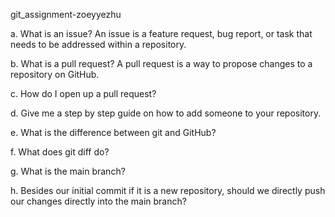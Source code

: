 git_assignment-zoeyyezhu

a. What is an issue?
An issue is a feature request, bug report, or task that needs to be addressed within a repository. 

b. What is a pull request?
A pull request is a way to propose changes to a repository on GitHub. 

c. How do I open up a pull request?

d. Give me a step by step guide on how to add someone to your repository.

e. What is the difference between git and GitHub?

f. What does git diff do?

g. What is the main branch?

h. Besides our initial commit if it is a new repository, should we directly push our changes directly into the main branch?
